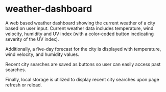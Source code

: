# weather-dashboard

A web based weather dashboard showing the current weather of a city based on user input.  Current weather data includes temperature, wind velocity, humidity and UV index (with a color-coded button incdicating severity of the UV index).  

Additionally, a five-day forecast for the city is displayed with temperature, wind velocity, and humidity values.

Recent city searches are saved as buttons so user can easily access past searches.

Finally, local storage is utilized to display recent city searches upon page refresh or reload.
